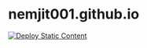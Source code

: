 # nemjit001.github.io

[![Deploy Static Content](https://github.com/nemjit001/nemjit001.github.io/actions/workflows/deploy_site.yml/badge.svg)](https://github.com/nemjit001/nemjit001.github.io/actions/workflows/deploy_site.yml)
